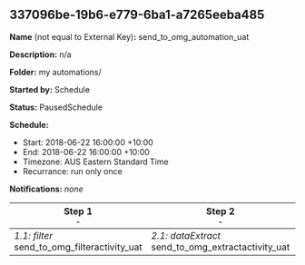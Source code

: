 ## 337096be-19b6-e779-6ba1-a7265eeba485

**Name** (not equal to External Key)**:** send_to_omg_automation_uat

**Description:** n/a

**Folder:** my automations/

**Started by:** Schedule

**Status:** PausedSchedule

**Schedule:**

* Start: 2018-06-22 16:00:00 +10:00
* End: 2018-06-22 16:00:00 +10:00
* Timezone: AUS Eastern Standard Time
* Recurrance: run only once

**Notifications:** _none_


| Step 1<br>_<small>-</small>_ | Step 2<br>_<small>-</small>_ | Step 3<br>_<small>-</small>_ |
| --- | --- | --- |
| _1.1: filter_<br>send_to_omg_filteractivity_uat | _2.1: dataExtract_<br>send_to_omg_extractactivity_uat | _3.1: fileTransfer_<br>send_to_omg_filetransfer_uat |
